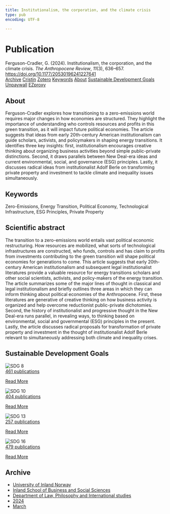 ```yaml
---
title: Institutionalism, the corporation, and the climate crisis
type: pub
encoding: UTF-8

---
```

<h1>Publication</h1>
<article id="csl-bib-container-7EI3F3JK" class="csl-bib-container">
  <div class="csl-bib-body"> <div class="csl-entry">Ferguson-Cradler, G. (2024). Institutionalism, the corporation, and the climate crisis. <i>The Anthropocene Review</i>, <i>11</i>(3), 636–657. <a href="https://doi.org/10.1177/20530196241227641">https://doi.org/10.1177/20530196241227641</a></div> </div>
  <div class="csl-bib-buttons">
    <a href="#taxonomy-article-7EI3F3JK" alt="archive" class="csl-bib-button">Archive</a>
    <a href="https://app.cristin.no/results/show.jsf?id=2255575" alt="Cristin" class="csl-bib-button">Cristin</a>
    <a href="http://zotero.org/groups/5881554/items/7EI3F3JK" alt="Zotero" class="csl-bib-button">Zotero</a>
    <a href="#keywords-article-7EI3F3JK" alt="keywords" class="csl-bib-button">Keywords</a>
    <a href="#about-article-7EI3F3JK" alt="about_pub" class="csl-bib-button">About</a>
    <a href="#sdg-article-7EI3F3JK" alt="sdg" class="csl-bib-button">Sustainable Development Goals</a>
    <a href="https://journals.sagepub.com/doi/pdf/10.1177/20530196241227641" alt="Unpaywall" class="csl-bib-button">Unpaywall</a>
    <a href="https://journals.sagepub.com/doi/pdf/10.1177/20530196241227641" alt="EZproxy" class="csl-bib-button">EZproxy</a>
  </div>
  <div id="csl-bib-meta-container-7EI3F3JK"></div>
</article>
<div id="csl-bib-meta-7EI3F3JK" class="csl-bib-meta">
  <article id="about-article-7EI3F3JK" class="about_pub-article">
    <h1>About</h1>
    Ferguson-Cradler explores how transitioning to a zero-emissions world requires major changes in how economies are structured. They highlight the importance of understanding who controls resources and profits in this green transition, as it will impact future political economies. The article suggests that ideas from early 20th-century American institutionalism can guide scholars, activists, and policymakers in shaping energy transitions. It identifies three key insights: first, institutionalism encourages creative thinking about organizing business activities beyond simple public-private distinctions. Second, it draws parallels between New Deal-era ideas and current environmental, social, and governance (ESG) principles. Lastly, it discusses radical ideas from institutionalist Adolf Berle on transforming private property and investment to tackle climate and inequality issues simultaneously.
  </article>
  <article id="keywords-article-7EI3F3JK" class="keywords-article">
    <h1>Keywords</h1>
    Zero-Emissions, Energy Transition, Political Economy, Technological Infrastructure, ESG Principles, Private Property
  </article>
  <article id="abstract-article-7EI3F3JK" class="abstract-article">
    <h1>Scientific abstract</h1>
    The transition to a zero-emissions world entails vast political economic restructuring. How resources are mobilized, what sorts of technological infrastructures are constructed, who funds, controls and has claim to profits from investments contributing to the green transition will shape political economies for generations to come. This article suggests that early 20th-century American institutionalism and subsequent legal institutionalist literatures provide a valuable resource for energy transitions scholars and other social scientists, activists, and policy-makers of the energy transition. The article summarizes some of the major lines of thought in classical and legal institutionalism and briefly outlines three areas in which they can inform thinking about political economies of the Anthropocene. First, these literatures are generative of creative thinking on how business activity is organized and help overcome reductionist public-private dichotomies. Second, the history of institutionalist and progressive thought in the New Deal-era runs parallel, in revealing ways, to thinking based on environmental, social and governmental (ESG) principles in the present. Lastly, the article discusses radical proposals for transformation of private property and investment in the thought of institutionalist Adolf Berle relevant to simultaneously addressing both climate and inequality crises.
  </article>
  <article id="sdg-article-7EI3F3JK" class="sdg-article">
    <h1>Sustainable Development Goals</h1>
    <div class="sdg-container"><div id="sdg8" class="sdg">
        <img src="{{< params subfolder >}}images/sdg/sdg08_en.png" class="image" alt="SDG 8">
        <div class="sdg-overlay">
          <a href="{{< params subfolder >}}en/archive/?sdg=8#archive" class="sdg-publication-count"><span>461</span> publications</a>
          <p><a href="https://sdgs.un.org/goals/goal8" class="sdg-read-more">Read More</a></p>
        </div>
      </div> <div id="sdg10" class="sdg">
        <img src="{{< params subfolder >}}images/sdg/sdg10_en.png" class="image" alt="SDG 10">
        <div class="sdg-overlay">
          <a href="{{< params subfolder >}}en/archive/?sdg=10#archive" class="sdg-publication-count"><span>404</span> publications</a>
          <p><a href="https://sdgs.un.org/goals/goal10" class="sdg-read-more">Read More</a></p>
        </div>
      </div> <div id="sdg13" class="sdg">
        <img src="{{< params subfolder >}}images/sdg/sdg13_en.png" class="image" alt="SDG 13">
        <div class="sdg-overlay">
          <a href="{{< params subfolder >}}en/archive/?sdg=13#archive" class="sdg-publication-count"><span>257</span> publications</a>
          <p><a href="https://sdgs.un.org/goals/goal13" class="sdg-read-more">Read More</a></p>
        </div>
      </div> <div id="sdg16" class="sdg">
        <img src="{{< params subfolder >}}images/sdg/sdg16_en.png" class="image" alt="SDG 16">
        <div class="sdg-overlay">
          <a href="{{< params subfolder >}}en/archive/?sdg=16#archive" class="sdg-publication-count"><span>479</span> publications</a>
          <p><a href="https://sdgs.un.org/goals/goal16" class="sdg-read-more">Read More</a></p>
        </div>
      </div></div>
  </article>
  <article id="taxonomy-article-7EI3F3JK" class="taxonomy-article">
    <h1>Archive</h1>
    <ul>
      <li><a href="{{< params subfolder >}}en/archive/?key=3DCRN523">University of Inland Norway</a></li>
      <li><a href="{{< params subfolder >}}en/archive/?key=DU8Q9LN9">Inland School of Business and Social Sciences</a></li>
      <li><a href="{{< params subfolder >}}en/archive/?key=ITYAG68H">Department of Law, Philosophy and International studies</a></li>
      <li><a href="{{< params subfolder >}}en/archive/?key=KVIAK4ZQ">2024</a></li>
      <li><a href="{{< params subfolder >}}en/archive/?key=ERNIDNF6">March</a></li>
    </ul>
  </article>
</div>
